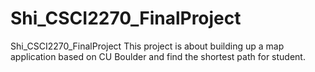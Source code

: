 # Shi_CSCI2270_FinalProject
Shi_CSCI2270_FinalProject
This project is about building up a map application based on CU Boulder and find the shortest path for student.
